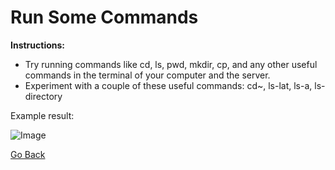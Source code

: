 # Run Some Commands

**Instructions:**
* Try running commands like cd, ls, pwd, mkdir, cp, and any other useful commands in the terminal of your computer and the server.
* Experiment with a couple of these useful commands: cd~, ls-lat, ls-a, ls-directory

Example result:

![Image](https://user-images.githubusercontent.com/97641097/149273846-90ee8747-65a4-4733-9457-e4c00678d0fd.JPG)

[Go Back](https://pranavmekkoth1.github.io/Lab1-tutorial/)
